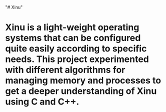 "# Xinu" 
# Xinu is a light-weight operating systems that can be configured quite easily according to specific needs. This project experimented with different algorithms for managing memory and processes to get a deeper understanding of Xinu using C and C++.
